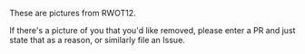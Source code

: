 These are pictures from RWOT12.

If there's a picture of you that you'd like removed, please enter a PR and just state that as a reason, or similarly file an Issue.
